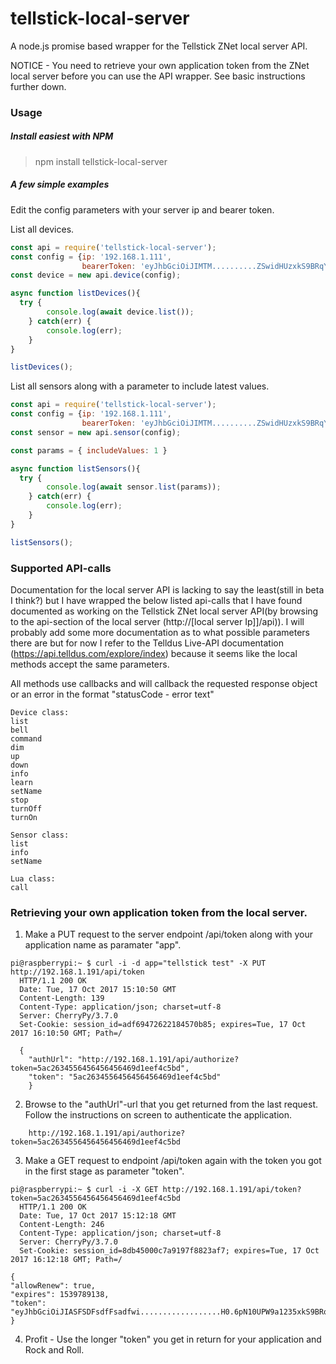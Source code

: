 # tellstick-local-server
A node.js promise based wrapper for the Tellstick ZNet local server API.

NOTICE - You need to retrieve your own application token from the ZNet local server before you can use the API wrapper. See basic instructions further down.

### Usage
##### Install easiest with NPM
> npm install tellstick-local-server
##### A few simple examples
Edit the config parameters with your server ip and bearer token.

List all devices.
```javascript
const api = require('tellstick-local-server');
const config = {ip: '192.168.1.111',
				bearerToken: 'eyJhbGciOiJIMTM..........ZSwidHUzxkS9BRqY'}
const device = new api.device(config);

async function listDevices(){
  try {
        console.log(await device.list());
    } catch(err) {
        console.log(err);
    } 
}

listDevices();
```

List all sensors along with a parameter to include latest values.
```javascript
const api = require('tellstick-local-server');
const config = {ip: '192.168.1.111',
				bearerToken: 'eyJhbGciOiJIMTM..........ZSwidHUzxkS9BRqY'}
const sensor = new api.sensor(config);

const params = { includeValues: 1 }

async function listSensors(){
  try {
        console.log(await sensor.list(params));
    } catch(err) {
        console.log(err);
    } 
}

listSensors();
```

### Supported API-calls
Documentation for the local server API is lacking to say the least(still in beta I think?) but I have wrapped the below listed api-calls that I have found documented as working on the Tellstick ZNet local server API(by browsing to the api-section of the local server (http://[local server Ip]]/api)). I will probably add some more documentation as to what possible parameters there are but for now I refer to the Telldus Live-API documentation (https://api.telldus.com/explore/index) because it seems like the local methods accept the same parameters.

All methods use callbacks and will callback the requested response object or an error in the format "statusCode - error text"
```
Device class:
list
bell
command
dim
up
down
info
learn
setName
stop
turnOff
turnOn

Sensor class:
list
info
setName

Lua class:
call
```

### Retrieving your own application token from the local server.
1. Make a PUT request to the server endpoint /api/token along with your application name as paramater "app".
```
pi@raspberrypi:~ $ curl -i -d app="tellstick test" -X PUT http://192.168.1.191/api/token
  HTTP/1.1 200 OK
  Date: Tue, 17 Oct 2017 15:10:50 GMT
  Content-Length: 139
  Content-Type: application/json; charset=utf-8
  Server: CherryPy/3.7.0
  Set-Cookie: session_id=adf69472622184570b85; expires=Tue, 17 Oct 2017 16:10:50 GMT; Path=/

  {
    "authUrl": "http://192.168.1.191/api/authorize?token=5ac2634556456456456469d1eef4c5bd",
    "token": "5ac2634556456456456469d1eef4c5bd"
    }
```

2. Browse to the "authUrl"-url that you get returned from the last request. Follow the instructions on screen to authenticate the application.
```
	http://192.168.1.191/api/authorize?token=5ac2634556456456456469d1eef4c5bd
```



3. Make a GET request to endpoint /api/token again with the token you got in the first stage as parameter "token".
```
pi@raspberrypi:~ $ curl -i -X GET http://192.168.1.191/api/token?token=5ac2634556456456456469d1eef4c5bd
  HTTP/1.1 200 OK
  Date: Tue, 17 Oct 2017 15:12:18 GMT
  Content-Length: 246
  Content-Type: application/json; charset=utf-8
  Server: CherryPy/3.7.0
  Set-Cookie: session_id=8db45000c7a9197f8823af7; expires=Tue, 17 Oct 2017 16:12:18 GMT; Path=/

{
"allowRenew": true,
"expires": 1539789138,
"token": "eyJhbGciOiJIASFSDFsdfFsadfwi..................H0.6pN10UPW9a1235xkS9BRqY"
}
```
4. Profit - Use the longer "token" you get in return for your application and Rock and Roll.